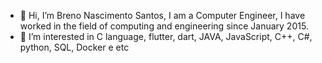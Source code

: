 - 👋 Hi, I’m Breno Nascimento Santos, I am a Computer Engineer, I have worked in the field of computing and engineering since January 2015.
- 👀 I’m interested in C language, flutter, dart, JAVA, JavaScript, C++, C#, python, SQL, Docker e etc
<!---
BrenoNaSa/BrenoNaSa is a ✨ special ✨ repository because its `README.md` (this file) appears on your GitHub profile.
You can click the Preview link to take a look at your changes.
--->
